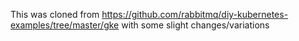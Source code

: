 This was cloned from https://github.com/rabbitmq/diy-kubernetes-examples/tree/master/gke with some slight changes/variations